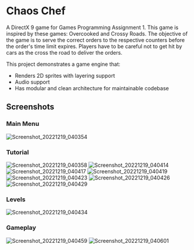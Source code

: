 # Chaos Chef
A DirectX 9 game for Games Programming Assignment 1. This game is inspired by these games: Overcooked and Crossy Roads. The objective of the game is to serve the correct orders to the respective counters before the order's time limit expires. Players have to be careful not to get hit by cars as the cross the road to deliver the orders.

This project demonstrates a game engine that:
- Renders 2D sprites with layering support
- Audio support
- Has modular and clean architecture for maintainable codebase

## Screenshots
### Main Menu
![Screenshot_20221219_040354](https://user-images.githubusercontent.com/70547991/208377560-f49788d7-464c-49b7-98c2-6f3d431922b1.png)

### Tutorial
![Screenshot_20221219_040358](https://user-images.githubusercontent.com/70547991/208377649-19d3b1ea-ee92-416e-a4c3-35a42bc2324f.png)
![Screenshot_20221219_040414](https://user-images.githubusercontent.com/70547991/208377663-814e94c4-a3e1-4a54-86b6-05fa0f70611d.png)
![Screenshot_20221219_040417](https://user-images.githubusercontent.com/70547991/208377665-c21ccb9f-6007-4f50-9440-9c319c2d3a24.png)
![Screenshot_20221219_040419](https://user-images.githubusercontent.com/70547991/208377669-ba92983b-0803-4d49-8a37-eb10e6c28092.png)
![Screenshot_20221219_040423](https://user-images.githubusercontent.com/70547991/208377671-96573812-7043-41c1-acc5-3dff7f5c1294.png)
![Screenshot_20221219_040426](https://user-images.githubusercontent.com/70547991/208377675-882a7075-5e9b-4f97-807a-2561c7954c9e.png)
![Screenshot_20221219_040429](https://user-images.githubusercontent.com/70547991/208377679-c355475a-4a1b-43a1-90cb-553cddde35d5.png)

### Levels
![Screenshot_20221219_040434](https://user-images.githubusercontent.com/70547991/208377775-5f39de7b-2fb9-46b8-a60e-a1a5d30039fb.png)

### Gameplay
![Screenshot_20221219_040459](https://user-images.githubusercontent.com/70547991/208377821-d8f513e4-9a9f-4eb6-8685-d56b81ea6b67.png)
![Screenshot_20221219_040601](https://user-images.githubusercontent.com/70547991/208377830-5be77918-ecf2-4c61-8c7e-aa7e8cc380a4.png)
